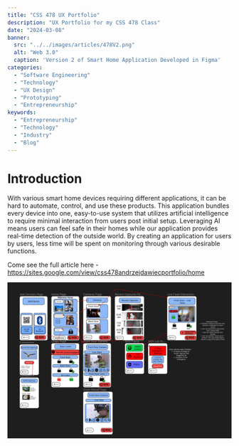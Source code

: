 ```yaml
---
title: "CSS 478 UX Portfolio"
description: "UX Portfolio for my CSS 478 Class"
date: "2024-03-08"
banner:
  src: "../../images/articles/478V2.png"
  alt: "Web 3.0"
  caption: 'Version 2 of Smart Home Application Developed in Figma'
categories:
  - "Software Engineering"
  - "Technology"
  - "UX Design" 
  - "Prototyping"
  - "Entrepreneurship"
keywords:
  - "Entrepreneurship"
  - "Technology"
  - "Industry"
  - "Blog"
---
```


# Introduction
With various smart home devices requiring different applications, it can be hard to automate, control, and use these products. This application bundles every device into one, easy-to-use system that utilizes artificial intelligence to require minimal interaction from users post initial setup. Leveraging AI means users can feel safe in their homes while our application provides real-time detection of the outside world. By creating an application for users by users, less time will be spent on monitoring through various desirable functions. 

Come see the full article here - https://sites.google.com/view/css478andrzejdawiecportfolio/home

![This is the alt tag.](../../images/articles/478V2.png "Version 2 of Smart Home Application Developed in Figma")


